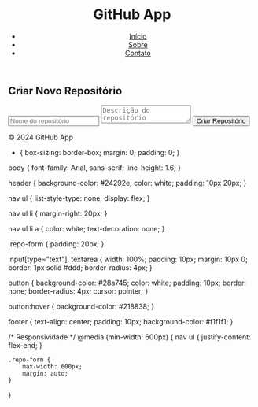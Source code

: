 <!DOCTYPE html>
<html lang="pt-BR">
<head>
    <meta charset="UTF-8">
    <meta name="viewport" content="width=device-width, initial-scale=1.0">
    <link rel="stylesheet" href="styles.css">
    <title>GitHub App</title>
</head>
<body>
    <header>
        <h1>GitHub App</h1>
        <nav>
            <ul>
                <li><a href="#">Início</a></li>
                <li><a href="#">Sobre</a></li>
                <li><a href="#">Contato</a></li>
            </ul>
        </nav>
    </header>
    <main>
        <section class="repo-form">
            <h2>Criar Novo Repositório</h2>
            <form>
                <input type="text" placeholder="Nome do repositório" required>
                <textarea placeholder="Descrição do repositório"></textarea>
                <button type="submit">Criar Repositório</button>
            </form>
        </section>
    </main>
    <footer>
        <p>&copy; 2024 GitHub App</p>
    </footer>
</body>
</html>

* {
    box-sizing: border-box;
    margin: 0;
    padding: 0;
}

body {
    font-family: Arial, sans-serif;
    line-height: 1.6;
}

header {
    background-color: #24292e;
    color: white;
    padding: 10px 20px;
}

nav ul {
    list-style-type: none;
    display: flex;
}

nav ul li {
    margin-right: 20px;
}

nav ul li a {
    color: white;
    text-decoration: none;
}

.repo-form {
    padding: 20px;
}

input[type="text"],
textarea {
    width: 100%;
    padding: 10px;
    margin: 10px 0;
    border: 1px solid #ddd;
    border-radius: 4px;
}

button {
    background-color: #28a745;
    color: white;
    padding: 10px;
    border: none;
    border-radius: 4px;
    cursor: pointer;
}

button:hover {
    background-color: #218838;
}

footer {
    text-align: center;
    padding: 10px;
    background-color: #f1f1f1;
}

/* Responsividade */
@media (min-width: 600px) {
    nav ul {
        justify-content: flex-end;
    }

    .repo-form {
        max-width: 600px;
        margin: auto;
    }
}
